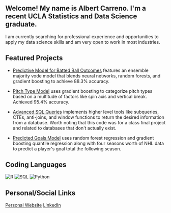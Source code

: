 ## Welcome! My name is Albert Carreno. I'm a recent UCLA Statistics and Data Science graduate.

I am currently searching for professional experience and opportunities to apply my data science skills and am very open to work in most industries. 

## Featured Projects

- [Predictive Model for Batted Ball Outcomes](https://github.com/AlbertCarreno/batted_ball_model)
features an ensemble majority vode model that blends neural networks, random forests, and gradient boosting to achieve 88.3% accuracy.

- [Pitch Type Model](https://github.com/AlbertCarreno/pitch_type_model)
uses gradient boosting to categorize pitch types based on a multitude of factors like spin axis and vertical break. Achieved 95.4% accuracy.

- [Advanced SQL Queries](https://github.com/AlbertCarreno/advanced_sql)
implements higher level tools like subqueries, CTEs, anti-joins, and window functions to return the desired information from a database. Worth noting that this code was for a class final project and related to databases that don't actually exist.

- [Predicted Goals Model](https://github.com/AlbertCarreno/predicted_goals)
uses random forest regression and gradient boosting quantile regression along with four seasons worth of NHL data to predict a player's goal total the following season.

## Coding Languages
![R](https://img.shields.io/badge/R-276DC3?style=for-the-badge&logo=r&logoColor=white)
![SQL](https://img.shields.io/badge/SQL-F29111?style=for-the-badge&logo=sqlite&logoColor=white)
![Python](https://img.shields.io/badge/python-3670A0?style=for-the-badge&logo=python&logoColor=ffdd54)
## Personal/Social Links
[Personal Website](https://albert-carreno.netlify.app)
[LinkedIn](https://www.linkedin.com/in/albert-carreno-ba6a40270/)

